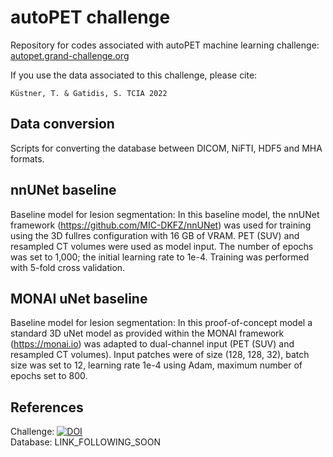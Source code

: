 # autoPET challenge
Repository for codes associated with autoPET machine learning challenge: <br/> 
[autopet.grand-challenge.org](https://autopet.grand-challenge.org/) 

If you use the data associated to this challenge, please cite:
```
Küstner, T. & Gatidis, S. TCIA 2022
```

## Data conversion
Scripts for converting the database between DICOM, NiFTI, HDF5 and MHA formats.

## nnUNet baseline
Baseline model for lesion segmentation: In this baseline model, the nnUNet framework (https://github.com/MIC-DKFZ/nnUNet) was used for training using the 3D fullres configuration with 16 GB of VRAM. PET (SUV) and resampled CT volumes were used as model input. The number of epochs was set to 1,000; the initial learning rate to 1e-4. Training was performed with 5-fold cross validation.  

## MONAI uNet baseline
Baseline model for lesion segmentation: In this proof-of-concept model a standard 3D uNet model as provided within the MONAI framework (https://monai.io) was adapted to dual-channel input (PET (SUV) and resampled CT volumes). Input patches were of size (128, 128, 32), batch size was set to 12, learning rate 1e-4 using Adam, maximum number of epochs set to 800. 

## References
Challenge: [![DOI](https://zenodo.org/badge/DOI/10.5281/zenodo.6362493.svg)](https://doi.org/10.5281/zenodo.6362493) <br/>
Database: LINK_FOLLOWING_SOON 
